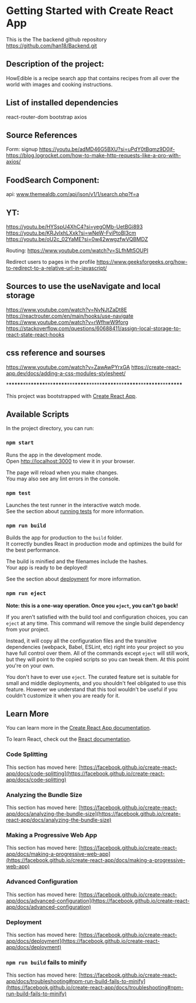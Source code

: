 # Getting Started with Create React App

This is the The backend github repository
https://github.com/han18/Backend.git

## Description of the project:

HowEdible is a recipe search app that contains recipes from all over the world with images and cooking instructions.

## List of installed dependencies

react-router-dom
bootstrap
axios

## Source References

Form: signup
https://youtu.be/adMD46G5BXU?si=uPdY0tBqmz9D0jf-
https://blog.logrocket.com/how-to-make-http-requests-like-a-pro-with-axios/

## FoodSearch Component:

api: www.themealdb.com/api/json/v1/1/search.php?f=a

## YT:

https://youtu.be/HYSspU4XhC4?si=yegOMb-UetBGi893
https://youtu.be/KRJvlxhLXxk?si=wNeW-FviPtoBl3cm
https://youtu.be/oU2c_02YaME?si=0w42wwgzfwVQBMDZ

Routing:
https://www.youtube.com/watch?v=SLfhMt5OUPI

Redirect users to pages in the profile
https://www.geeksforgeeks.org/how-to-redirect-to-a-relative-url-in-javascript/

## Sources to use the useNavigate and local storage

https://www.youtube.com/watch?v=NvNJtZaDt8E
https://reactrouter.com/en/main/hooks/use-navigate
https://www.youtube.com/watch?v=rWfhwW9forg
https://stackoverflow.com/questions/60688411/assign-local-storage-to-react-state-react-hooks

## css reference and sourses

https://www.youtube.com/watch?v=ZawAwPYrxGA
https://create-react-app.dev/docs/adding-a-css-modules-stylesheet/

\***\*\*\*\*\***\*\*\***\*\*\*\*\***\*\*\***\*\*\*\*\***\*\*\***\*\*\*\*\***\*\*\*\*\***\*\*\*\*\***\*\*\***\*\*\*\*\***\*\*\***\*\*\*\*\***\*\*\***\*\*\*\*\***

This project was bootstrapped with [Create React App](https://github.com/facebook/create-react-app).

## Available Scripts

In the project directory, you can run:

### `npm start`

Runs the app in the development mode.\
Open [http://localhost:3000](http://localhost:3000) to view it in your browser.

The page will reload when you make changes.\
You may also see any lint errors in the console.

### `npm test`

Launches the test runner in the interactive watch mode.\
See the section about [running tests](https://facebook.github.io/create-react-app/docs/running-tests) for more information.

### `npm run build`

Builds the app for production to the `build` folder.\
It correctly bundles React in production mode and optimizes the build for the best performance.

The build is minified and the filenames include the hashes.\
Your app is ready to be deployed!

See the section about [deployment](https://facebook.github.io/create-react-app/docs/deployment) for more information.

### `npm run eject`

**Note: this is a one-way operation. Once you `eject`, you can't go back!**

If you aren't satisfied with the build tool and configuration choices, you can `eject` at any time. This command will remove the single build dependency from your project.

Instead, it will copy all the configuration files and the transitive dependencies (webpack, Babel, ESLint, etc) right into your project so you have full control over them. All of the commands except `eject` will still work, but they will point to the copied scripts so you can tweak them. At this point you're on your own.

You don't have to ever use `eject`. The curated feature set is suitable for small and middle deployments, and you shouldn't feel obligated to use this feature. However we understand that this tool wouldn't be useful if you couldn't customize it when you are ready for it.

## Learn More

You can learn more in the [Create React App documentation](https://facebook.github.io/create-react-app/docs/getting-started).

To learn React, check out the [React documentation](https://reactjs.org/).

### Code Splitting

This section has moved here: [https://facebook.github.io/create-react-app/docs/code-splitting](https://facebook.github.io/create-react-app/docs/code-splitting)

### Analyzing the Bundle Size

This section has moved here: [https://facebook.github.io/create-react-app/docs/analyzing-the-bundle-size](https://facebook.github.io/create-react-app/docs/analyzing-the-bundle-size)

### Making a Progressive Web App

This section has moved here: [https://facebook.github.io/create-react-app/docs/making-a-progressive-web-app](https://facebook.github.io/create-react-app/docs/making-a-progressive-web-app)

### Advanced Configuration

This section has moved here: [https://facebook.github.io/create-react-app/docs/advanced-configuration](https://facebook.github.io/create-react-app/docs/advanced-configuration)

### Deployment

This section has moved here: [https://facebook.github.io/create-react-app/docs/deployment](https://facebook.github.io/create-react-app/docs/deployment)

### `npm run build` fails to minify

This section has moved here: [https://facebook.github.io/create-react-app/docs/troubleshooting#npm-run-build-fails-to-minify](https://facebook.github.io/create-react-app/docs/troubleshooting#npm-run-build-fails-to-minify)
